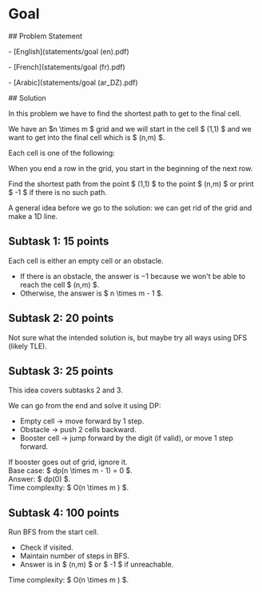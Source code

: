 # Goal



\## Problem Statement

\- \[English](statements/goal (en).pdf)

\- \[French](statements/goal (fr).pdf)

\- \[Arabic](statements/goal (ar\_DZ).pdf)



\## Solution



In this problem we have to find the shortest path to get to the final
cell.

We have an $n \\times m $ grid and we will start in the cell
$ (1,1) $ and we want to get into the final cell which is $ (n,m) $.

Each cell is one of the following:

When you end a row in the grid, you start in the beginning of the next
row.

Find the shortest path from the point $ (1,1) $ to the point $ (n,m) $ or
print $ -1 $ if there is no such path.

A general idea before we go to the solution: we can get rid of the grid
and make a 1D line.

## Subtask 1: 15 points

Each cell is either an empty cell or an obstacle.

* If there is an obstacle, the answer is $-1$ because we won't be able
  to reach the cell $ (n,m) $.
* Otherwise, the answer is $ n \\times m - 1 $.

## Subtask 2: 20 points

Not sure what the intended solution is, but maybe try all ways using DFS
(likely TLE).

## Subtask 3: 25 points

This idea covers subtasks 2 and 3.

We can go from the end and solve it using DP:

* Empty cell → move forward by 1 step.
* Obstacle → push 2 cells backward.
* Booster cell  → jump forward by the digit (if valid), or
  move 1 step forward.

If booster goes out of grid, ignore it.  
Base case: $ dp(n \\times m - 1) = 0 $.  
Answer: $ dp(0) $.  
Time complexity: $ O(n \\times m ) $.

## Subtask 4: 100 points

Run BFS from the start cell.

* Check if visited.
* Maintain number of steps in BFS.
* Answer is in $ (n,m) $ or $ -1 $ if unreachable.

Time complexity: $ O(n \\times m ) $.

